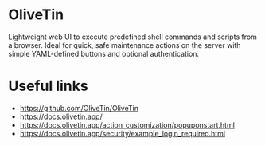 # OliveTin

Lightweight web UI to execute predefined shell commands and scripts from a browser. Ideal for quick, safe maintenance actions on the server with simple YAML-defined buttons and optional authentication.

# Useful links

- https://github.com/OliveTin/OliveTin
- https://docs.olivetin.app/
- https://docs.olivetin.app/action_customization/popuponstart.html
- https://docs.olivetin.app/security/example_login_required.html
